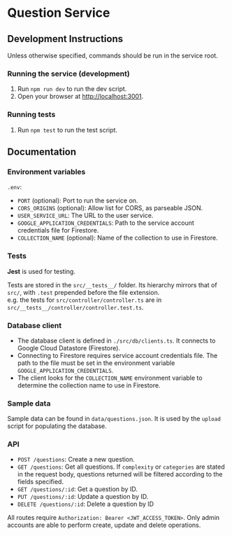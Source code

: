 # Question Service

## Development Instructions

Unless otherwise specified, commands should be run in the service root.

### Running the service (development)

1. Run `npm run dev` to run the dev script.
1. Open your browser at <http://localhost:3001>.

### Running tests

1. Run `npm test` to run the test script.

## Documentation

### Environment variables

`.env`:

- `PORT` (optional): Port to run the service on.
- `CORS_ORIGINS` (optional): Allow list for CORS, as parseable JSON.
- `USER_SERVICE_URL`: The URL to the user service.
- `GOOGLE_APPLICATION_CREDENTIALS`: Path to the service account credentials file for Firestore.
- `COLLECTION_NAME` (optional): Name of the collection to use in Firestore.

### Tests

**Jest** is used for testing.

Tests are stored in the `src/__tests__/` folder. Its hierarchy mirrors that of `src/`, with `.test` prepended before the file extension.\
e.g. the tests for `src/controller/controller.ts` are in `src/__tests__/controller/controller.test.ts`.


### Database client

- The database client is defined in `./src/db/clients.ts`. It connects to Google Cloud Datastore (Firestore).
- Connecting to Firestore requires service account credentials file. The path to the file must be set in the environment variable `GOOGLE_APPLICATION_CREDENTIALS`.
- The client looks for the `COLLECTION_NAME` environment variable to determine the collection name to use in Firestore.

### Sample data

Sample data can be found in `data/questions.json`. It is used by the `upload` script for populating the database.

### API

- `POST /questions`: Create a new question.
- `GET /questions`: Get all questions. If `complexity` or `categories` are stated in the request body, questions returned will be filtered according to the fields specified.
- `GET /questions/:id`: Get a question by ID.
- `PUT /questions/:id`: Update a question by ID.
- `DELETE /questions/:id`: Delete a question by ID

All routes require `Authorization: Bearer <JWT_ACCESS_TOKEN>`. Only admin accounts are able to perform create, update and delete operations.
